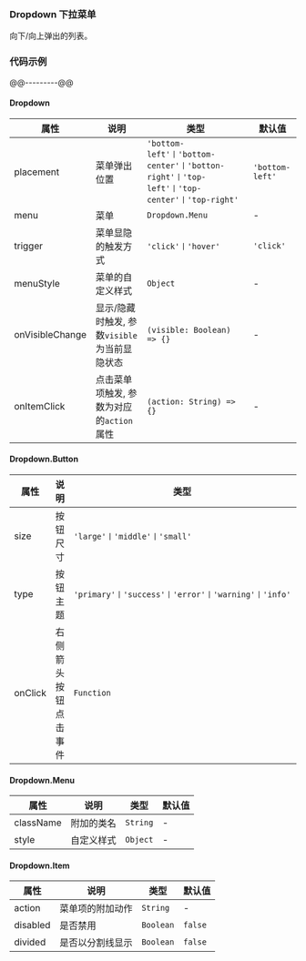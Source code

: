 ### Dropdown 下拉菜单
向下/向上弹出的列表。
### 代码示例
@@---------@@

#### Dropdown
属性 | 说明 | 类型 | 默认值
-----|------| ---- | ---
placement | 菜单弹出位置 | ```'bottom-left'丨'bottom-center'丨'botton-right'丨'top-left'丨'top-center'丨'top-right'``` | ```'bottom-left'```
menu | 菜单 | ```Dropdown.Menu``` | -
trigger | 菜单显隐的触发方式 | ```'click'丨'hover'``` | ```'click'```
menuStyle | 菜单的自定义样式 | ```Object``` | -
onVisibleChange | 显示/隐藏时触发, 参数```visible```为当前显隐状态 | ```(visible: Boolean) => {}```| -
onItemClick | 点击菜单项触发, 参数为对应的```action```属性 | ```(action: String) => {}``` | -

#### Dropdown.Button
属性 | 说明 | 类型 | 默认值
-----|------| ---- | ---
size | 按钮尺寸 | ```'large'丨'middle'丨'small'``` | ```'large'```
type | 按钮主题 | ```'primary'丨'success'丨'error'丨'warning'丨'info'``` | ```'primary'```
onClick | 右侧箭头按钮点击事件 | ```Function``` | -

#### Dropdown.Menu
属性 | 说明 | 类型 | 默认值
-----|------| ---- | ---
className | 附加的类名 | ```String``` | -
style | 自定义样式 | ```Object``` | -

#### Dropdown.Item
属性 | 说明 | 类型 | 默认值
-----|------| ---- | ---
action | 菜单项的附加动作 | ```String``` | -
disabled | 是否禁用 | ```Boolean``` | ```false```
divided | 是否以分割线显示 | ```Boolean``` | ```false```